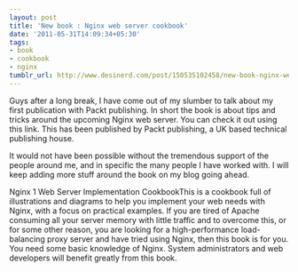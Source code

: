```yaml
---
layout: post
title: 'New book : Nginx web server cookbook'
date: '2011-05-31T14:09:34+05:30'
tags:
- book
- cookbook
- nginx
tumblr_url: http://www.desinerd.com/post/150535102458/new-book-nginx-web-server-cookbook
---
```

Guys after a long break, I have come out of my slumber to talk about my first publication with Packt publishing. In short the book is about tips and tricks around the upcoming Nginx web server. You can check it out using this link. This has been published by Packt publishing, a UK based technical publishing house.

It would not have been possible without the tremendous support of the people around me, and in specific the many people I have worked with. I will keep adding more stuff around the book on my blog going ahead.

Nginx 1 Web Server Implementation CookbookThis is a cookbook full of illustrations and diagrams to help you implement your web needs with Nginx, with a focus on practical examples. If you are tired of Apache consuming all your server memory with little traffic and to overcome this, or for some other reason, you are looking for a high-performance load-balancing proxy server and have tried using Nginx, then this book is for you. You need some basic knowledge of Nginx. System administrators and web developers will benefit greatly from this book.
